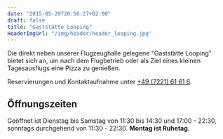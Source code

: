 ```yaml
---
date: "2015-05-29T20:56:27+02:00"
draft: false
title: "Gaststätte Looping"
HeaderImgUrl: "/img/header/header_looping.jpg"
---
```

Die direkt neben unserer Flugzeughalle gelegene "Gaststätte Looping" bietet sich an, um nach dem Flugbetrieb oder als Ziel eines kleinen Tagesausflugs eine Pizza zu genießen.

Reservierungen und Kontaktaufnahme unter [+49 (7221) 61 61 6](tel:+49722161616).

Öffnungszeiten
--------------
Geöffnet ist Dienstag bis Samstag von 11:30 bis 14:30 und 17:00 - 22:30, sonntags durchgehend von 11:30 - 22:30. **Montag ist Ruhetag.**

